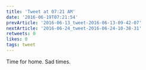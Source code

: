 ```yaml
---
title: 'Tweet at 07:21 AM'
date: '2016-06-19T07:21:54'
prevArticle: '2016-06-13_tweet-2016-06-13-09-42-07'
nextArticle: '2016-06-24_tweet-2016-06-24-10-38-31'
retweets: 0
likes: 0
tags: tweet
---
```

Time for home. Sad times.